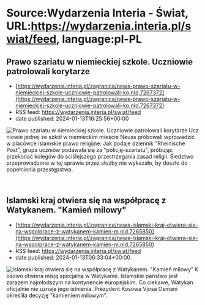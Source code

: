 # Source:Wydarzenia Interia - Świat, URL:https://wydarzenia.interia.pl/swiat/feed, language:pl-PL

## Prawo szariatu w niemieckiej szkole. Uczniowie patrolowali korytarze
 - [https://wydarzenia.interia.pl/zagranica/news-prawo-szariatu-w-niemieckiej-szkole-uczniowie-patrolowali-ko,nId,7267372](https://wydarzenia.interia.pl/zagranica/news-prawo-szariatu-w-niemieckiej-szkole-uczniowie-patrolowali-ko,nId,7267372)
 - RSS feed: https://wydarzenia.interia.pl/swiat/feed
 - date published: 2024-01-13T16:25:56+00:00

<p><a href="https://wydarzenia.interia.pl/zagranica/news-prawo-szariatu-w-niemieckiej-szkole-uczniowie-patrolowali-ko,nId,7267372"><img align="left" alt="Prawo szariatu w niemieckiej szkole. Uczniowie patrolowali korytarze" src="https://i.iplsc.com/prawo-szariatu-w-niemieckiej-szkole-uczniowie-patrolowali-ko/000IDXYSEMYYYXTB-C321.jpg" /></a>Uczniowie jednej ze szkół w niemieckim mieście Neuss próbowali wprowadzić w placówce islamskie prawo religijne. Jak podaje dziennik &quot;Rheinische Post&quot;, grupa uczniów podawała się za &quot;policję-szariatu&quot;, próbując przekonać kolegów do ściślejszego przestrzegania zasad religii. Śledztwo przeprowadzone w tej sprawie przez służby nie wykazało, by doszło do popełnienia przestępstwa.</p><br clear="all" />

## Islamski kraj otwiera się na współpracę z Watykanem. "Kamień milowy"
 - [https://wydarzenia.interia.pl/zagranica/news-islamski-kraj-otwiera-sie-na-wspolprace-z-watykanem-kamien-m,nId,7265850](https://wydarzenia.interia.pl/zagranica/news-islamski-kraj-otwiera-sie-na-wspolprace-z-watykanem-kamien-m,nId,7265850)
 - RSS feed: https://wydarzenia.interia.pl/swiat/feed
 - date published: 2024-01-13T06:33:04+00:00

<p><a href="https://wydarzenia.interia.pl/zagranica/news-islamski-kraj-otwiera-sie-na-wspolprace-z-watykanem-kamien-m,nId,7265850"><img align="left" alt="Islamski kraj otwiera się na współpracę z Watykanem. &quot;Kamień milowy&quot;" src="https://i.iplsc.com/islamski-kraj-otwiera-sie-na-wspolprace-z-watykanem-kamien-m/000IDUXHESTRBAKW-C321.jpg" /></a>Kosowo otwiera misję specjalną w Watykanie. Islamskie państwo jest zarazem najmłodszym na kontynencie europejskim. Co ciekawe, Watykan oficjalnie nie uznaje jego istnienia. Prezydent Kosowa Vjosa Osmani określiła decyzję &quot;kamieniem milowym&quot;.</p><br clear="all" />

